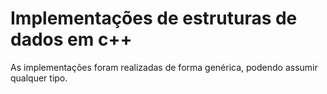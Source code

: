 # Implementações de estruturas de dados em c++

As implementações foram realizadas de forma genérica, podendo assumir qualquer tipo.

